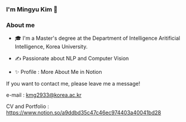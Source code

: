 ### I'm Mingyu Kim 👋

### About me
- 🎓   I'm a Master's degree at the Department of Intelligence Aritificial Intelligence, Korea University.

- ✍️   Passionate about NLP and Computer Vision

- ✨   Profile : More About Me in Notion

If you want to contact me, please leave me a message!

e-mail : kmg2933@korea.ac.kr

CV and Portfolio : https://www.notion.so/a9ddbd35c47c46ec974403a40041bd28

<!--
**MingyuKim-2933/MingyuKim-2933** is a ✨ _special_ ✨ repository because its `README.md` (this file) appears on your GitHub profile.

Here are some ideas to get you started:

- 🔭 I’m currently working on ...
- 🌱 I’m currently learning ...
- 👯 I’m looking to collaborate on ...
- 🤔 I’m looking for help with ...
- 💬 Ask me about ...
- 📫 How to reach me: ...
- 😄 Pronouns: ...
- ⚡ Fun fact: ...
-->
